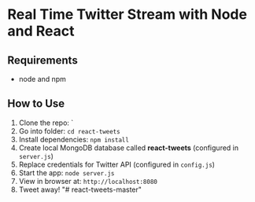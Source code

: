 # Real Time Twitter Stream with Node and React

## Requirements

- node and npm

## How to Use

1. Clone the repo: `
2. Go into folder: `cd react-tweets`
3. Install dependencies: `npm install`
4. Create local MongoDB database called **react-tweets** (configured in `server.js`)
5. Replace credentials for Twitter API (configured in `config.js`)
6. Start the app: `node server.js`
7. View in browser at: `http://localhost:8080`
8. Tweet away!
"# react-tweets-master" 
